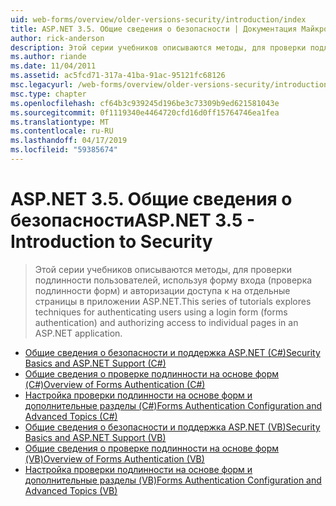 ```yaml
---
uid: web-forms/overview/older-versions-security/introduction/index
title: ASP.NET 3.5. Общие сведения о безопасности | Документация Майкрософт
author: rick-anderson
description: Этой серии учебников описываются методы, для проверки подлинности пользователей, используя форму входа (проверка подлинности форм) и авторизации доступа к к отдельным страницам в...
ms.author: riande
ms.date: 11/04/2011
ms.assetid: ac5fcd71-317a-41ba-91ac-95121fc68126
msc.legacyurl: /web-forms/overview/older-versions-security/introduction
msc.type: chapter
ms.openlocfilehash: cf64b3c939245d196be3c73309b9ed621581043e
ms.sourcegitcommit: 0f1119340e4464720cfd16d0ff15764746ea1fea
ms.translationtype: MT
ms.contentlocale: ru-RU
ms.lasthandoff: 04/17/2019
ms.locfileid: "59385674"
---
```

# <a name="aspnet-35---introduction-to-security"></a><span data-ttu-id="4e0ba-103">ASP.NET 3.5. Общие сведения о безопасности</span><span class="sxs-lookup"><span data-stu-id="4e0ba-103">ASP.NET 3.5 - Introduction to Security</span></span>

> <span data-ttu-id="4e0ba-104">Этой серии учебников описываются методы, для проверки подлинности пользователей, используя форму входа (проверка подлинности форм) и авторизации доступа к на отдельные страницы в приложении ASP.NET.</span><span class="sxs-lookup"><span data-stu-id="4e0ba-104">This series of tutorials explores techniques for authenticating users using a login form (forms authentication) and authorizing access to individual pages in an ASP.NET application.</span></span>


- [<span data-ttu-id="4e0ba-105">Общие сведения о безопасности и поддержка ASP.NET (C#)</span><span class="sxs-lookup"><span data-stu-id="4e0ba-105">Security Basics and ASP.NET Support (C#)</span></span>](security-basics-and-asp-net-support-cs.md)
- [<span data-ttu-id="4e0ba-106">Общие сведения о проверке подлинности на основе форм (C#)</span><span class="sxs-lookup"><span data-stu-id="4e0ba-106">Overview of Forms Authentication (C#)</span></span>](an-overview-of-forms-authentication-cs.md)
- [<span data-ttu-id="4e0ba-107">Настройка проверки подлинности на основе форм и дополнительные разделы (C#)</span><span class="sxs-lookup"><span data-stu-id="4e0ba-107">Forms Authentication Configuration and Advanced Topics (C#)</span></span>](forms-authentication-configuration-and-advanced-topics-cs.md)
- [<span data-ttu-id="4e0ba-108">Общие сведения о безопасности и поддержка ASP.NET (VB)</span><span class="sxs-lookup"><span data-stu-id="4e0ba-108">Security Basics and ASP.NET Support (VB)</span></span>](security-basics-and-asp-net-support-vb.md)
- [<span data-ttu-id="4e0ba-109">Общие сведения о проверке подлинности на основе форм (VB)</span><span class="sxs-lookup"><span data-stu-id="4e0ba-109">Overview of Forms Authentication (VB)</span></span>](an-overview-of-forms-authentication-vb.md)
- [<span data-ttu-id="4e0ba-110">Настройка проверки подлинности на основе форм и дополнительные разделы (VB)</span><span class="sxs-lookup"><span data-stu-id="4e0ba-110">Forms Authentication Configuration and Advanced Topics (VB)</span></span>](forms-authentication-configuration-and-advanced-topics-vb.md)
